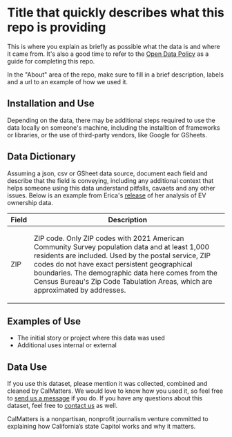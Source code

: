 # Title that quickly describes what this repo is providing

This is where you explain as briefly as possible what the data is and where it came from. It's also a good time to refer
to the [Open Data Policy](https://docs.google.com/document/d/14w6OZ7Cw2cK6rLxac3DGc-ky0lryVs0A8uTvi8Hwo9Q/edit) as a
guide for completing this repo.

In the "About" area of the repo, make sure to fill in a brief description, labels and a url to an example of how we used it. 

## Installation and Use

Depending on the data, there may be additional steps required to use the data locally on someone's machine, including the installtion of frameworks or libraries, or the use of third-party vendors, like Google for GSheets. 

## Data Dictionary

Assuming a json, csv or GSheet data source, document each field and describe that the field is conveying, including any additional context that helps someone using this data understand pitfalls, cavaets and any other issues. Below is an example from Erica's [release](https://github.com/CalMatters/ev-zipcode-demographics-data) of her analysis of EV ownership data.  

<table>
  <thead>
    <tr>
      <th>Field</th>
      <th>Description</th>
    </tr>
  </thead>
  <tbody>
    <tr>
      <td>ZIP</td>
      <td>
        <p>ZIP code. Only ZIP codes with 2021 American Community Survey population data and at least 1,000 residents are
          included. Used by the postal service, ZIP codes do not have exact persistent geographical boundaries. The
          demographic data here comes from the Census Bureau's Zip Code Tabulation Areas, which are approximated by
          addresses.</p>
      </td>
    </tr>
  </tbody>
</table>

## Examples of Use

- The initial story or project where this data was used
- Additional uses internal or external

## Data Use

If you use this dataset, please mention it was collected, combined and cleaned by CalMatters. We would love to know how you used it, so feel free to [send us a message](<mailto:john@calmatters.org>) if you do. If you have any questions about this dataset, feel free to [contact us](<mailto:john@calmatters.org>) as well.

CalMatters is a nonpartisan, nonprofit journalism venture committed to explaining how California’s state Capitol works and why it matters.
